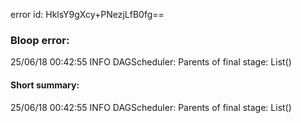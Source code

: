 error id: HklsY9gXcy+PNezjLfB0fg==
### Bloop error:

25/06/18 00:42:55 INFO DAGScheduler: Parents of final stage: List()
#### Short summary: 

25/06/18 00:42:55 INFO DAGScheduler: Parents of final stage: List()